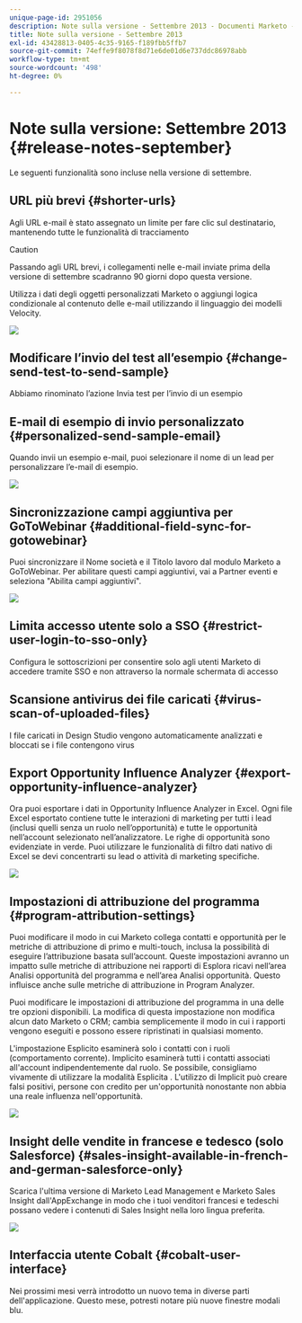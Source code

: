 ```yaml
---
unique-page-id: 2951056
description: Note sulla versione - Settembre 2013 - Documenti Marketo - Documentazione del prodotto
title: Note sulla versione - Settembre 2013
exl-id: 43428813-0405-4c35-9165-f189fbb5ffb7
source-git-commit: 74effe9f8078f8d71e6de01d6e737ddc86978abb
workflow-type: tm+mt
source-wordcount: '498'
ht-degree: 0%

---
```


# Note sulla versione: Settembre 2013 {#release-notes-september}

Le seguenti funzionalità sono incluse nella versione di settembre.

## URL più brevi {#shorter-urls}

Agli URL e-mail è stato assegnato un limite per fare clic sul destinatario, mantenendo tutte le funzionalità di tracciamento

>[!CAUTION]
>
>Passando agli URL brevi, i collegamenti nelle e-mail inviate prima della versione di settembre scadranno 90 giorni dopo questa versione.

Utilizza i dati degli oggetti personalizzati Marketo o aggiungi logica condizionale al contenuto delle e-mail utilizzando il linguaggio dei modelli Velocity.

![](assets/image2014-9-22-17-3a10-3a56.png)

## Modificare l’invio del test all’esempio {#change-send-test-to-send-sample}

Abbiamo rinominato l’azione Invia test per l’invio di un esempio

## E-mail di esempio di invio personalizzato {#personalized-send-sample-email}

Quando invii un esempio e-mail, puoi selezionare il nome di un lead per personalizzare l’e-mail di esempio.

![](assets/image2014-9-22-17-3a11-3a22.png)

## Sincronizzazione campi aggiuntiva per GoToWebinar {#additional-field-sync-for-gotowebinar}

Puoi sincronizzare il Nome società e il Titolo lavoro dal modulo Marketo a GoToWebinar. Per abilitare questi campi aggiuntivi, vai a Partner eventi e seleziona &quot;Abilita campi aggiuntivi&quot;.

![](assets/image2014-9-22-17-3a11-3a53.png)

## Limita accesso utente solo a SSO {#restrict-user-login-to-sso-only}

Configura le sottoscrizioni per consentire solo agli utenti Marketo di accedere tramite SSO e non attraverso la normale schermata di accesso

## Scansione antivirus dei file caricati {#virus-scan-of-uploaded-files}

I file caricati in Design Studio vengono automaticamente analizzati e bloccati se i file contengono virus

## Export Opportunity Influence Analyzer {#export-opportunity-influence-analyzer}

Ora puoi esportare i dati in Opportunity Influence Analyzer in Excel. Ogni file Excel esportato contiene tutte le interazioni di marketing per tutti i lead (inclusi quelli senza un ruolo nell’opportunità) e tutte le opportunità nell’account selezionato nell’analizzatore. Le righe di opportunità sono evidenziate in verde. Puoi utilizzare le funzionalità di filtro dati nativo di Excel se devi concentrarti su lead o attività di marketing specifiche.

![](assets/image2014-9-22-17-3a12-3a23.png)

## Impostazioni di attribuzione del programma {#program-attribution-settings}

Puoi modificare il modo in cui Marketo collega contatti e opportunità per le metriche di attribuzione di primo e multi-touch, inclusa la possibilità di eseguire l’attribuzione basata sull’account. Queste impostazioni avranno un impatto sulle metriche di attribuzione nei rapporti di Esplora ricavi nell’area Analisi opportunità del programma e nell’area Analisi opportunità. Questo influisce anche sulle metriche di attribuzione in Program Analyzer.

Puoi modificare le impostazioni di attribuzione del programma in una delle tre opzioni disponibili. La modifica di questa impostazione non modifica alcun dato Marketo o CRM; cambia semplicemente il modo in cui i rapporti vengono eseguiti e possono essere ripristinati in qualsiasi momento.

L&#39;impostazione Esplicito esaminerà solo i contatti con i ruoli (comportamento corrente). Implicito esaminerà tutti i contatti associati all&#39;account indipendentemente dal ruolo. Se possibile, consigliamo vivamente di utilizzare la modalità Esplicita . L&#39;utilizzo di Implicit può creare falsi positivi, persone con credito per un&#39;opportunità nonostante non abbia una reale influenza nell&#39;opportunità.

![](assets/image2014-9-22-17-3a12-3a43.png)

## Insight delle vendite in francese e tedesco (solo Salesforce) {#sales-insight-available-in-french-and-german-salesforce-only}

Scarica l&#39;ultima versione di Marketo Lead Management e Marketo Sales Insight dall&#39;AppExchange in modo che i tuoi venditori francesi e tedeschi possano vedere i contenuti di Sales Insight nella loro lingua preferita.

![](assets/image2014-9-22-17-3a13-3a12.png)

## Interfaccia utente Cobalt {#cobalt-user-interface}

Nei prossimi mesi verrà introdotto un nuovo tema in diverse parti dell&#39;applicazione. Questo mese, potresti notare più nuove finestre modali blu.
